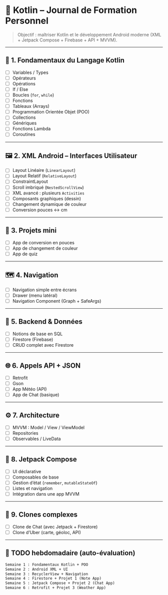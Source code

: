 # 📘 Kotlin – Journal de Formation Personnel

> Objectif : maîtriser Kotlin et le développement Android moderne (XML + Jetpack Compose + Firebase + API + MVVM).

---

## 🧠 1. Fondamentaux du Langage Kotlin

- [ ] Variables / Types
- [ ] Opérateurs
- [ ] Opérations
- [ ] If / Else
- [ ] Boucles (`for`, `while`)
- [ ] Fonctions
- [ ] Tableaux (Arrays)
- [ ] Programmation Orientée Objet (POO)
- [ ] Collections
- [ ] Génériques
- [ ] Fonctions Lambda
- [ ] Coroutines

---

## 🖼️ 2. XML Android – Interfaces Utilisateur

- [ ] Layout Linéaire (`LinearLayout`)
- [ ] Layout Relatif (`RelativeLayout`)
- [ ] ConstraintLayout
- [ ] Scroll imbriqué (`NestedScrollView`)
- [ ] XML avancé : plusieurs `Activities`
- [ ] Composants graphiques (dessin)
- [ ] Changement dynamique de couleur
- [ ] Conversion pouces ↔ cm

---

## 🧩 3. Projets mini

- [ ] App de conversion en pouces
- [ ] App de changement de couleur
- [ ] App de quiz

---

## 🗺️ 4. Navigation

- [ ] Navigation simple entre écrans
- [ ] Drawer (menu latéral)
- [ ] Navigation Component (Graph + SafeArgs)

---

## 🔌 5. Backend & Données

- [ ] Notions de base en SQL
- [ ] Firestore (Firebase)
- [ ] CRUD complet avec Firestore

---

## 🌐 6. Appels API + JSON

- [ ] Retrofit
- [ ] Gson
- [ ] App Météo (API)
- [ ] App de Chat (basique)

---

## ⚙️ 7. Architecture

- [ ] MVVM : Model / View / ViewModel
- [ ] Repositories
- [ ] Observables / LiveData

---

## 🧱 8. Jetpack Compose

- [ ] UI déclarative
- [ ] Composables de base
- [ ] Gestion d’état (`remember`, `mutableStateOf`)
- [ ] Listes et navigation
- [ ] Intégration dans une app MVVM

---

## 🚀 9. Clones complexes

- [ ] Clone de Chat (avec Jetpack + Firestore)
- [ ] Clone d’Uber (carte, géoloc, API)

---

## 📅 TODO hebdomadaire (auto-évaluation)

```txt
Semaine 1 : Fondamentaux Kotlin + POO
Semaine 2 : Android XML + UI
Semaine 3 : RecyclerView + Navigation
Semaine 4 : Firestore + Projet 1 (Note App)
Semaine 5 : Jetpack Compose + Projet 2 (Chat App)
Semaine 6 : Retrofit + Projet 3 (Weather App)
